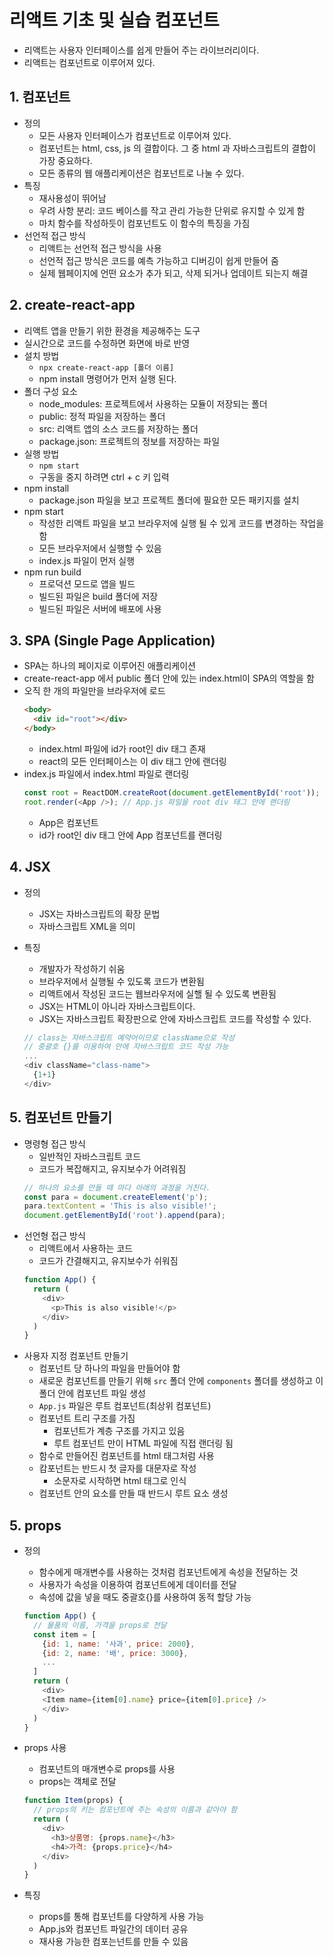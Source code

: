 # 리액트 기초 및 실습 컴포넌트
- 리액트는 사용자 인터페이스를 쉽게 만들어 주는 라이브러리이다.
- 리액트는 컴포넌트로 이루어져 있다.
## 1. 컴포넌트
- 정의
  - 모든 사용자 인터페이스가 컴포넌트로 이루어져 있다.
  - 컴포넌트는 html, css, js 의 결합이다. 그 중 html 과 자바스크립트의 결합이 가장 중요하다.
  - 모든 종류의 웹 애플리케이션은 컴포넌트로 나눌 수 있다.
- 특징
  - 재사용성이 뛰어남
  - 우려 사항 분리: 코드 베이스를 작고 관리 가능한 단위로 유지할 수 있게 함
  - 마치 함수를 작성하듯이 컴포넌트도 이 함수의 특징을 가짐
- 선언적 접근 방식
  - 리액트는 선언적 접근 방식을 사용
  - 선언적 접근 방식은 코드를 예측 가능하고 디버깅이 쉽게 만들어 줌
  - 실제 웹페이지에 언떤 요소가 추가 되고, 삭제 되거나 업데이트 되는지 해결

## 2. create-react-app
- 리액트 앱을 만들기 위한 환경을 제공해주는 도구
- 실시간으로 코드를 수정하면 화면에 바로 반영
- 설치 방법
  - `npx create-react-app [폴더 이름]`
  - npm install 명령어가 먼저 실행 된다.
- 폴더 구성 요소
  - node_modules: 프로젝트에서 사용하는 모듈이 저장되는 폴더
  - public: 정적 파일을 저장하는 폴더
  - src: 리액트 앱의 소스 코드를 저장하는 폴더
  - package.json: 프로젝트의 정보를 저장하는 파일
- 실행 방법
  - `npm start`
  - 구동을 중지 하려면 ctrl + c 키 입력
- npm install
  - package.json 파일을 보고 프로젝트 폴더에 필요한 모든 패키지를 설치
- npm start
  - 작성한 리액트 파일을 보고 브라우저에 실행 될 수 있게 코드를 변경하는 작업을 함
  - 모든 브라우저에서 실행할 수 있음
  - index.js 파일이 먼저 실행
- npm run build
  - 프로덕션 모드로 앱을 빌드
  - 빌드된 파일은 build 폴더에 저장
  - 빌드된 파일은 서버에 배포에 사용

## 3. SPA (Single Page Application)
- SPA는 하나의 페이지로 이루어진 애플리케이션
- create-react-app 에서 public 폴더 안에 있는 index.html이 SPA의 역할을 함
- 오직 한 개의 파일만을 브라우저에 로드
  ```html
  <body>
    <div id="root"></div>
  </body>
  ```
  - index.html 파일에 id가 root인 div 태그 존재
  - react의 모든 인터페이스는 이 div 태그 안에 랜더링
- index.js 파일에서 index.html 파일로 랜더링
  ```javascript
  const root = ReactDOM.createRoot(document.getElementById('root'));
  root.render(<App />); // App.js 파일을 root div 태그 안에 랜더링
  ```
  - App은 컴포넌트
  - id가 root인 div 태그 안에 App 컴포넌트를 랜더링

## 4. JSX
- 정의
  - JSX는 자바스크립트의 확장 문법
  - 자바스크립트 XML을 의미

- 특징
  - 개발자가 작성하기 쉬움
  - 브라우저에서 실행될 수 있도록 코드가 변환됨
  - 리액트에서 작성된 코드는 웹브라우저에 실핼 될 수 있도록 변환됨
  - JSX는 HTML이 아니라 자바스크립트이다.
  - JSX는 자바스크립트 확장판으로 안에 자바스크립트 코드를 작성할 수 있다.
  ```javascript
  // class는 자바스크립트 예약어이므로 className으로 작성
  // 중괄호 {}를 이용하여 안에 자바스크립트 코드 작성 가능
  ...
  <div className="class-name">
    {1+1}
  </div>
  ```

## 5. 컴포넌트 만들기
- 명령형 접근 방식
  - 일반적인 자바스크립트 코드
  - 코드가 복잡해지고, 유지보수가 어려워짐
  ```javascript
  // 하나의 요소를 만들 때 마다 아래의 과정을 거친다.
  const para = document.createElement('p');
  para.textContent = 'This is also visible!';
  document.getElementById('root').append(para);
  ```
- 선언형 접근 방식
  - 리액트에서 사용하는 코드
  - 코드가 간결해지고, 유지보수가 쉬워짐
  ```javascript
  function App() {
    return (
      <div>
        <p>This is also visible!</p>
      </div>
    )
  }
  ```
- 사용자 지정 컴포넌트 만들기
  - 컴포넌트 당 하나의 파일을 만들어야 함
  - 새로운 컴포넌트를 만들기 위해 `src` 폴더 안에 `components` 폴더를 생성하고 이 폴더 안에 컴포넌트 파일 생성
  - `App.js` 파일은 루트 컴포넌트(최상위 컴포넌트)
  - 컴포넌트 트리 구조를 가짐
    - 컴포넌트가 계층 구조를 가지고 있음
    - 루트 컴포넌트 만이 HTML 파일에 직접 랜더링 됨
  - 함수로 만들어진 컴포넌트를 html 태그처럼 사용
  - 캄포넌트는 반드시 첫 글자를 대문자로 작성
    - 소문자로 시작하면 html 태그로 인식
  - 컴포넌트 안의 요소를 만들 때 반드시 루트 요소 생성

## 5. props
- 정의
  - 함수에게 매개변수를 사용하는 것처럼 컴포넌트에게 속성을 전달하는 것
  - 사용자가 속성을 이용하여 컴포넌트에게 데이터를 전달
  - 속성에 값을 넣을 때도 중괄호{}를 사용하여 동적 할당 가능
  ```javascript
  function App() {
    // 물품의 이름, 가격을 props로 전달
    const item = [
      {id: 1, name: '사과', price: 2000},
      {id: 2, name: '배', price: 3000},
      ...
    ]
    return (
      <div>
      <Item name={item[0].name} price={item[0].price} />
      </div>
    )
  }
  ```
- props 사용
  - 컴포넌트의 매개변수로 props를 사용
  - props는 객체로 전달
  ```javascript
  function Item(props) {
    // props의 키는 컴포넌트에 주는 속성의 이름과 같아야 함
    return (
      <div>
        <h3>상품명: {props.name}</h3>
        <h4>가격: {props.price}</h4>
      </div>
    )
  }
  ```

- 특징
  - props를 통해 컴포넌트를 다양하게 사용 가능
  - App.js와 컴포넌트 파일간의 데이터 공유
  - 재사용 가능한 컴포는넌트를 만들 수 있음
